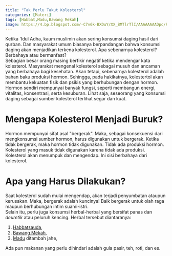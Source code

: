 ```yaml
---
title: "Tak Perlu Takut Kolesterol"
categories: [Materi]
tags: [Habbat,Madu,Bawang Mekah]
image: https://4.bp.blogspot.com/-C7v6k-BXDuY/XX_BMTlrTlI/AAAAAAAADpc/RJyfVfvCcPoYExdAvHpu_3fF8L8mBLV0gCKgBGAsYHg/s1600/201909-mho-kolesterol.png
---
```


<div>Ketika 'Idul Adha, kaum muslimin akan sering konsumsi daging hasil dari qurban. Dan masyarakat umum biasanya berpandangan bahwa konsumsi daging akan menjadikan terkena kolesterol. Apa sebenarnya kolesterol? Berbahaya atau bermanfaat?</div>

<div>Sebagian besar orang masing berfikir negatif ketika mendengar kata kolesterol. Masyarakat mengenal kolesterol sebagai musuh dan ancaman yang berbahaya bagi kesehatan. Akan tetapi, sebenarnya kolesterol adalah bahan baku produksi hormon. Sehingga, pada hakikatnya, kolestertol akan membantu kekuatan fisik dan psikis yang berhubungan dengan hormon.</div>

<div>Hormon sendiri mempunyai banyak fungsi, seperti membangun energi, vitalitas, konsentrasi, serta kesuburan. Lihat saja, seseorang yang konsumsi daging sebagai sumber kolesterol terlihat segar dan kuat.</div>

<h1>Mengapa Kolesterol Menjadi Buruk?</h1>

<div>Hormon mempunyai sifat asal "bergerak". Maka, sebagai konsekuensi dari mengkonsumsi sumber hormon, harus digunakan untuk bergerak. Ketika tidak bergerak, maka hormon tidak digunakan. Tidak ada produksi hormon.</div>

<div>Kolesterol yang masuk tidak digunakan karena tidak ada produksi. Kolesterol akan menumpuk dan mengendap. Ini sisi berbahaya dari kolesterol.</div>

<h1>Apa yang Harus Dilakukan?</h1>

<div>Saat kolesterol sudah mulai mengendap, akan terjadi penyumbatan ataupun kerusakan. Maka, bergerak adalah kuncinya! Baik bergerak untuk olah raga maupun berhubungan intim suami-istri.</div>

<div>Selain itu, perlu juga konsumsi herbal-herbal yang bersifat panas dan <i>deuretik</i> atau peluruh kencing. Herbal tersebut diantaranya:</div>

<ol>
<li><a href="/posts/kapsul-habasy-oil-vnc" title="Kapsul Habbasy Oil">Habbatsauda</a>,</li>
<li><a href="/posts/kapsul-bawang-mekah-0kl" title="Kapsul Bawang Mekah">Bawang Mekah</a>,</li>
<li><a href="/tags/madu" title="Label Madu">Madu</a> ditambah jahe,</li></ol>

<div>Ada pun makanan yang perlu dihindari adalah gula pasir, teh, roti, dan es.</div>
